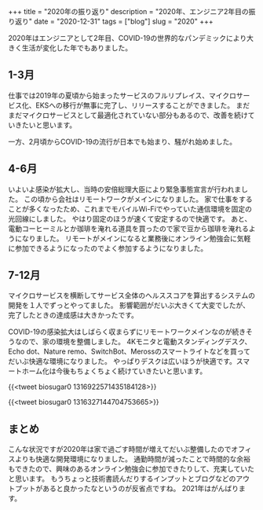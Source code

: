 +++
title = "2020年の振り返り"
description = "2020年、エンジニア2年目の振り返り"
date = "2020-12-31"
tags = ["blog"]
slug = "2020"
+++

2020年はエンジニアとして2年目、COVID-19の世界的なパンデミックにより大きく生活が変化した年でもありました。


## 1-3月

仕事では2019年の夏頃から始まったサービスのフルリプレイス、マイクロサービス化、EKSへの移行が無事に完了し、リリースすることができました。
まだまだマイクロサービスとして最適化されていない部分もあるので、改善を続けていきたいと思います。

一方、2月頃からCOVID-19の流行が日本でも始まり、騒がれ始めました。


## 4-6月

いよいよ感染が拡大し、当時の安倍総理大臣により緊急事態宣言が行われました。
この頃から会社はリモートワークがメインになりました。
家で仕事をすることが多くなったため、これまでモバイルWi-Fiでやっていた通信環境を固定の光回線にしました。
やはり固定のほうが速くて安定するので快適です。
あと、電動コーヒーミルとか珈琲を淹れる道具を買ったので家で豆から珈琲を淹れるようになりました。
リモートがメインになると業務後にオンライン勉強会に気軽に参加できるようになったのでよく参加するようになりました。


## 7-12月

マイクロサービスを横断してサービス全体のヘルススコアを算出するシステムの開発を１人でずっとやってました。
影響範囲がだいぶ大きくて大変でしたが、完了したときの達成感は大きかったです。


COVID-19の感染拡大はしばらく収まらずにリモートワークメインなのが続きそうなので、家の環境を整備しました。
4Kモニタと電動スタンディングデスク、Echo dot、Nature remo、SwitchBot、Merossのスマートライトなどを買ってだいぶ快適な環境になりました。
やっぱりデスクは広いほうが快適です。スマートホーム化は今後もちょくちょく続けていきたいと思います。

{{<tweet biosugar0 1316922571435184128>}}

{{<tweet biosugar0 1316327144704753665>}}



## まとめ

こんな状況ですが2020年は家で過ごす時間が増えてだいぶ整備したのでオフィスよりも快適な開発環境になりました。
通勤時間が減ったことで時間的な余裕もできたので、興味のあるオンライン勉強会に参加できたりして、充実していたと思います。
もうちょっと技術書読んだりするインプットとブログなどのアウトプットがあると良かったなというのが反省点ですね。
2021年はがんばります。
